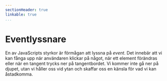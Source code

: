 ```yaml
---
sectionHeader: true
linkable: true
...
```

Eventlyssnare
=======================

En av JavaScripts styrkor är förmågan att lyssna på *event*. Det innebär att vi kan fånga upp när användaren klickar på något, när ett element förändras eller när en tangent trycks ner på tangentbordet. Vi kommer inte gå ner på djupet, utan vi håller oss vid ytan och skaffar oss en känsla för vad vi kan åstadkomma.
